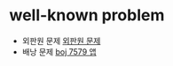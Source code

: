 # well-known problem
- 외판원 문제
[외판원 문제](https://github.com/rbdus0715/algorithm/blob/main/boj/dynamic_programming/2098.cpp)
- 배낭 문제
[boj 7579 앱](https://github.com/rbdus0715/algorithm/tree/main/boj/dynamic_programming)
